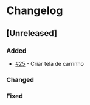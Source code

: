 # Changelog

## [Unreleased]

### Added

* [#25](https://github.com/afmireski/garchop-frontend/issues/25) - Criar tela de carrinho

### Changed

### Fixed